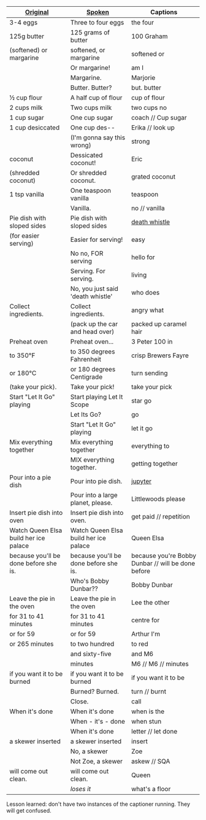 | [Original](ImpossiblePie)             | [Spoken](http://rosuav.com/Impossible%20Captions.html) | Captions         |
|---------------------------------------|---------------------------------------|-----------------------------------|
| 3-4 eggs                              | Three to four eggs                    | the four
| 125g butter                           | 125 grams of butter                   | 100 Graham
| (softened) or margarine               | softened, or margarine                | softened or
|                                       | Or margarine!                         | am I
|                                       | Margarine.                            | Marjorie
|                                       | Butter. Butter?                       | but. butter
| ½ cup flour                           | A half cup of flour                   | cup of flour
| 2 cups milk                           | Two cups milk                         | two cups no
| 1 cup sugar                           | One cup sugar                         | coach // Cup sugar
| 1 cup desiccated                      | One cup des--                         | Erika // look up
|                                       | (I'm gonna say this wrong)            | strong
| coconut                               | Dessicated coconut!                   | Eric
| (shredded coconut)                    | Or shredded coconut.                  | grated coconut
| 1 tsp vanilla                         | One teaspoon vanilla                  | teaspoon
|                                       | Vanilla.                              | no // vanilla
| Pie dish with sloped sides            | Pie dish with sloped sides            | [death whistle](https://clips.twitch.tv/SnappyAstutePidgeonNotATK)
| (for easier serving)                  | Easier for serving!                   | easy
|                                       | No no, FOR serving                    | hello for
|                                       | Serving. For serving.                 | living
|                                       | No, you just said 'death whistle'     | who does
| Collect ingredients.                  | Collect ingredients.                  | angry what
|                                       | (pack up the car and head over)       | packed up caramel hair
| Preheat oven                          | Preheat oven...                       | 3 Peter 100 in
| to 350°F                              | to 350 degrees Fahrenheit             | crisp Brewers Fayre
| or 180°C                              | or 180 degrees Centigrade             | turn sending
| (take your pick).                     | Take your pick!                       | take your pick
| Start "Let It Go" playing             | Start playing Let It Scope            | star go
|                                       | Let Its Go?                           | go
|                                       | Start "Let It Go" playing             | let it go
| Mix everything together               | Mix everything together               | everything to
|                                       | MIX everything together.              | getting together
| Pour into a pie dish                  | Pour into pie dish.                   | [jupyter](https://jupyter.org)
|                                       | Pour into a large planet, please.     | Littlewoods please
| Insert pie dish into oven             | Insert pie dish into oven.            | get paid // repetition
| Watch Queen Elsa build her ice palace | Watch Queen Elsa build her ice palace | Queen Elsa
| because you'll be done before she is. | because you'll be done before she is. | because you're Bobby Dunbar // will be done before
|                                       | Who's Bobby Dunbar??                  | Bobby Dunbar
| Leave the pie in the oven             | Leave the pie in the oven             | Lee the other
| for 31 to 41 minutes                  | for 31 to 41 minutes                  | centre for
| or for 59                             | or for 59                             | Arthur I'm
| or 265 minutes                        | to two hundred                        | to red
|                                       | and sixty-five                        | and M6
|                                       | minutes                               | M6 // M6 // minutes
| if you want it to be burned           | if you want it to be burned           | if you want it to be
|                                       | Burned? Burned.                       | turn // burnt
|                                       | Close.                                | call
| When it's done                        | When it's done                        | when is the
|                                       | When - it's - done                    | when stun
|                                       | When it's done                        | letter // let done
| a skewer inserted                     | a skewer inserted                     | insert
|                                       | No, a skewer                          | Zoe
|                                       | Not Zoe, a skewer                     | askew // SQA
| will come out clean.                  | will come out clean.                  | Queen
|                                       | *loses it*                            | what's a floor

Lesson learned: don't have two instances of the captioner running. They will get confused.
